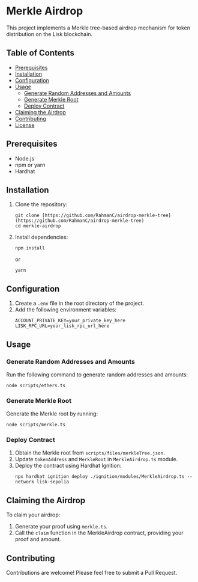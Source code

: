 # Merkle Airdrop

This project implements a Merkle tree-based airdrop mechanism for token distribution on the Lisk blockchain.

## Table of Contents

- [Prerequisites](#prerequisites)
- [Installation](#installation)
- [Configuration](#configuration)
- [Usage](#usage)
  - [Generate Random Addresses and Amounts](#generate-random-addresses-and-amounts)
  - [Generate Merkle Root](#generate-merkle-root)
  - [Deploy Contract](#deploy-contract)
- [Claiming the Airdrop](#claiming-the-airdrop)
- [Contributing](#contributing)
- [License](#license)

## Prerequisites

- Node.js
- npm or yarn
- Hardhat

## Installation

1. Clone the repository:
   ```
   git clone [https://github.com/RahmanC/airdrop-merkle-tree](https://github.com/RahmanC/airdrop-merkle-tree)
   cd merkle-airdrop
   ```

2. Install dependencies:
   ```
   npm install
   ```
   or
   ```
   yarn
   ```

## Configuration

1. Create a `.env` file in the root directory of the project.
2. Add the following environment variables:
   ```
   ACCOUNT_PRIVATE_KEY=your_private_key_here
   LISK_RPC_URL=your_lisk_rpc_url_here
   ```

## Usage

### Generate Random Addresses and Amounts

Run the following command to generate random addresses and amounts:

```
node scripts/ethers.ts
```

### Generate Merkle Root

Generate the Merkle root by running:

```
node scripts/merkle.ts
```

### Deploy Contract

1. Obtain the Merkle root from `scripts/files/merkleTree.json`.
2. Update `tokenAddress` and `MerkleRoot` in `MerkleAirdrop.ts` module.
3. Deploy the contract using Hardhat Ignition:
   ```
   npx hardhat ignition deploy ./ignition/modules/MerkleAirdrop.ts --network lisk-sepolia
   ```

## Claiming the Airdrop

To claim your airdrop:

1. Generate your proof using `merkle.ts`.
2. Call the `claim` function in the MerkleAirdrop contract, providing your proof and amount.

## Contributing

Contributions are welcome! Please feel free to submit a Pull Request.

